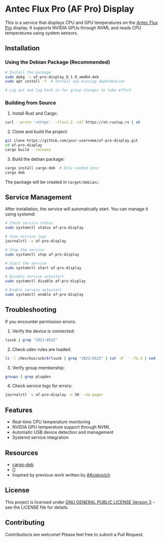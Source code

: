 # Antec Flux Pro (AF Pro) Display

This is a service that displays CPU and GPU temperatures on the [Antec Flux Pro](https://www.antec.com/product/case/flux-pro) display. It supports NVIDIA GPUs through NVML and reads CPU temperatures using system sensors.

## Installation

### Using the Debian Package (Recommended)

```bash
# Install the package
sudo dpkg -i af-pro-display_0.1.0_amd64.deb
sudo apt install -f  # Install any missing dependencies

# Log out and log back in for group changes to take effect
```

### Building from Source

1. Install Rust and Cargo:
```bash
curl --proto '=https' --tlsv1.2 -sSf https://sh.rustup.rs | sh
```

2. Clone and build the project:
```bash
git clone https://github.com/your-username/af-pro-display.git
cd af-pro-display
cargo build --release
```

3. Build the debian package:
```bash
cargo install cargo-deb  # Only needed once
cargo deb
```

The package will be created in `target/debian/`.

## Service Management

After installation, the service will automatically start. You can manage it using systemd:

```bash
# Check service status
sudo systemctl status af-pro-display

# View service logs
journalctl -u af-pro-display

# Stop the service
sudo systemctl stop af-pro-display

# Start the service
sudo systemctl start af-pro-display

# Disable service autostart
sudo systemctl disable af-pro-display

# Enable service autostart
sudo systemctl enable af-pro-display
```

## Troubleshooting

If you encounter permission errors:

1. Verify the device is connected:
```bash
lsusb | grep "2022:0522"
```

2. Check udev rules are loaded:
```bash
ls -l /dev/bus/usb/$(lsusb | grep "2022:0522" | cut -d' ' -f2,4 | sed 's/:/\//')
```

3. Verify group membership:
```bash
groups | grep plugdev
```

4. Check service logs for errors:
```bash
journalctl -u af-pro-display -n 50 --no-pager
```

## Features

- Real-time CPU temperature monitoring
- NVIDIA GPU temperature support through NVML
- Automatic USB device detection and management
- Systemd service integration

## Resources
* [cargo-deb](https://crates.io/crates/cargo-deb)
* []
* Inspired by previous work written by [AKoskovich](https://github.com/AKoskovich/antec_flux_pro_display_service)

## License

This project is licensed under [GNU GENERAL PUBLIC LICENSE Version 3](LICENSE) - see the LICENSE file for details.

## Contributing

Contributions are welcome! Please feel free to submit a Pull Request.